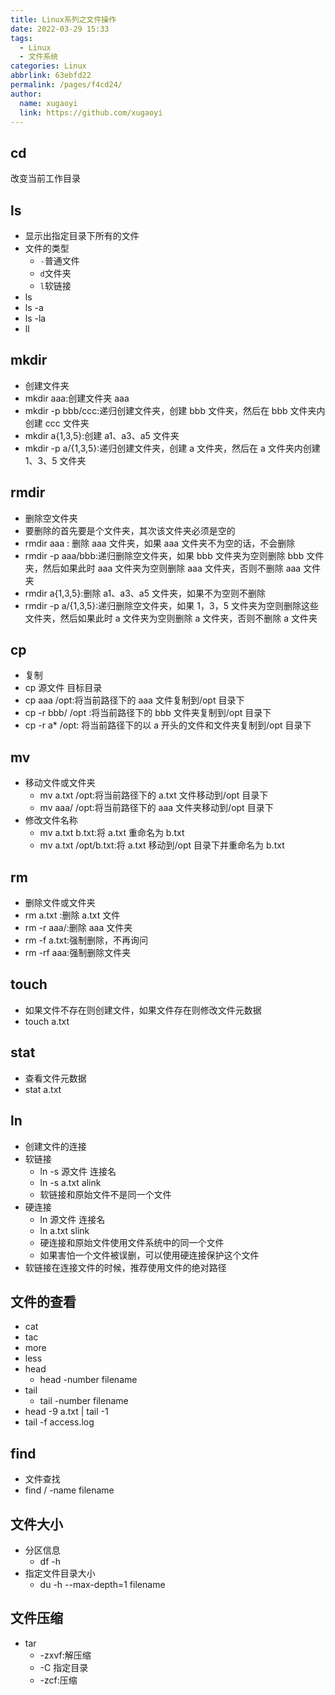 ```yaml
---
title: Linux系列之文件操作
date: 2022-03-29 15:33
tags: 
  - Linux
  - 文件系统
categories: Linux
abbrlink: 63ebfd22
permalink: /pages/f4cd24/
author: 
  name: xugaoyi
  link: https://github.com/xugaoyi
---
```

## cd
改变当前工作目录
## ls
- 显示出指定目录下所有的文件
- 文件的类型
    - `-`普通文件
    - `d`文件夹
    - `l`软链接
- ls
- ls -a
- ls -la
- ll
## mkdir
- 创建文件夹
- mkdir aaa:创建文件夹 aaa
- mkdir -p bbb/ccc:递归创建文件夹，创建 bbb 文件夹，然后在 bbb 文件夹内创建 ccc 文件夹
- mkdir a{1,3,5}:创建 a1、a3、a5 文件夹
- mkdir -p a/{1,3,5}:递归创建文件夹，创建 a 文件夹，然后在 a 文件夹内创建 1、3、5 文件夹
## rmdir
- 删除空文件夹
- 要删除的首先要是个文件夹，其次该文件夹必须是空的
- rmdir aaa : 删除 aaa 文件夹，如果 aaa 文件夹不为空的话，不会删除
- rmdir -p aaa/bbb:递归删除空文件夹，如果 bbb 文件夹为空则删除 bbb 文件夹，然后如果此时 aaa 文件夹为空则删除 aaa 文件夹，否则不删除 aaa 文件夹
- rmdir a{1,3,5}:删除 a1、a3、a5 文件夹，如果不为空则不删除
- rmdir -p a/{1,3,5}:递归删除空文件夹，如果 1，3，5 文件夹为空则删除这些文件夹，然后如果此时 a 文件夹为空则删除 a 文件夹，否则不删除 a 文件夹
## cp
- 复制
- cp 源文件 目标目录
- cp aaa /opt:将当前路径下的 aaa 文件复制到/opt 目录下
- cp -r bbb/ /opt :将当前路径下的 bbb 文件夹复制到/opt 目录下
- cp -r a* /opt: 将当前路径下的以 a 开头的文件和文件夹复制到/opt 目录下
## mv
- 移动文件或文件夹
    - mv a.txt /opt:将当前路径下的 a.txt 文件移动到/opt 目录下
    - mv aaa/ /opt:将当前路径下的 aaa 文件夹移动到/opt 目录下
- 修改文件名称
    - mv a.txt b.txt:将 a.txt 重命名为 b.txt
    - mv a.txt /opt/b.txt:将 a.txt 移动到/opt 目录下并重命名为 b.txt
## rm
- 删除文件或文件夹
- rm a.txt :删除 a.txt 文件
- rm -r aaa/:删除 aaa 文件夹
- rm -f a.txt:强制删除，不再询问
- rm -rf aaa:强制删除文件夹
## touch
- 如果文件不存在则创建文件，如果文件存在则修改文件元数据
- touch a.txt
## stat
- 查看文件元数据
- stat a.txt
## ln
- 创建文件的连接
- 软链接
    - ln -s 源文件 连接名
    - ln -s a.txt alink
    - 软链接和原始文件不是同一个文件
- 硬连接
    - ln 源文件 连接名
    - ln a.txt slink
    - 硬连接和原始文件使用文件系统中的同一个文件
    - 如果害怕一个文件被误删，可以使用硬连接保护这个文件
- 软链接在连接文件的时候，推荐使用文件的绝对路径
## 文件的查看
- cat 
- tac
- more
- less
- head
    - head -number filename
- tail
    - tail -number filename
- head -9 a.txt | tail -1
- tail -f access.log
## find
- 文件查找
- find / -name filename
## 文件大小
- 分区信息
    - df -h
- 指定文件目录大小
    - du -h --max-depth=1 filename
## 文件压缩
- tar
    - -zxvf:解压缩
    - -C 指定目录
    - -zcf:压缩
